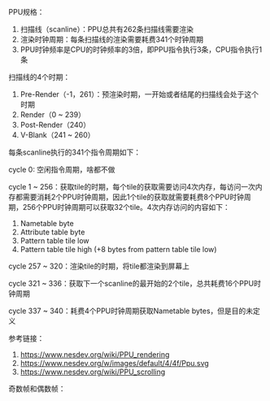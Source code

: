 PPU规格：
1. 扫描线（scanline）：PPU总共有262条扫描线需要渲染
2. 渲染时钟周期：每条扫描线的渲染需要耗费341个时钟周期
3. PPU时钟频率是CPU的时钟频率的3倍，即PPU指令执行3条，CPU指令执行1条

扫描线的4个时期：
1. Pre-Render（-1，261）：预渲染时期，一开始或者结尾的扫描线会处于这个时期
2. Render（0 ~ 239）
3. Post-Render（240） 
4. V-Blank（241 ~ 260）



每条scanline执行的341个指令周期如下：

cycle 0: 空闲指令周期，啥都不做

cycle 1 ~ 256：获取tile的时期，每个tile的获取需要访问4次内存，每访问一次内存都需要消耗2个PPU时钟周期，因此1个tile的获取就需要耗费8个PPU时钟周期，256个PPU时钟周期可以获取32个tile。4次内存访问的内容如下：
1. Nametable byte
2. Attribute table byte
3. Pattern table tile low
4. Pattern table tile high (+8 bytes from pattern table tile low)

cycle 257 ~ 320：渲染tile的时期，将tile都渲染到屏幕上

cycle 321 ~ 336：获取下一个scanline的最开始的2个tile，总共耗费16个PPU时钟周期

cycle 337 ~ 340：耗费4个PPU时钟周期获取Nametable bytes，但是目的未定义

参考链接：
1. https://www.nesdev.org/wiki/PPU_rendering
2. https://www.nesdev.org/w/images/default/4/4f/Ppu.svg
3. https://www.nesdev.org/wiki/PPU_scrolling

奇数帧和偶数帧：
